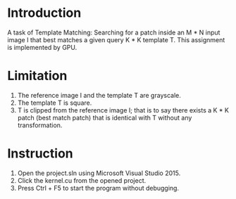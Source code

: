 # Introduction
A task of Template Matching: Searching for a patch inside an M * N input image I that best matches a given query K * K template T. This assignment is implemented by GPU.
# Limitation
1.  The reference image I and the template T are grayscale.
2.  The template T is square.
3.  T is clipped from the reference image I; that is to say there exists a K * K patch (best match patch) that is identical with T without any transformation.
# Instruction
1.  Open the project.sln using Microsoft Visual Studio 2015.
2.  Click the kernel.cu from the opened project.
3.  Press Ctrl + F5 to start the program without debugging.
